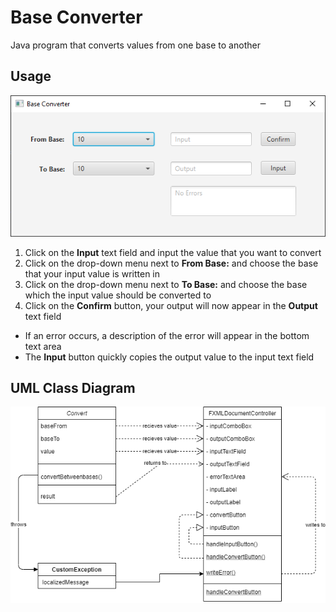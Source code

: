 # Base Converter
Java program that converts values from one base to another

## Usage
![](https://github.com/david-schmidt-git/Base-converter/blob/master/images/image.png "BaseConverter")

1. Click on the **Input** text field and input the value that you want to convert
2. Click on the drop-down menu next to **From Base:** and choose the base that your input value is written in
3. Click on the drop-down menu next to **To Base:** and choose the base which the input value should be converted to
4. Click on the **Confirm** button, your output will now appear in the **Output** text field
- If an error occurs, a description of the error will appear in the bottom text area
- The **Input** button quickly copies the output value to the input text field

## UML Class Diagram
![](https://github.com/david-schmidt-git/Base-converter/blob/master/images/BaseConverterDiagram.png "UML Class Diagram")
